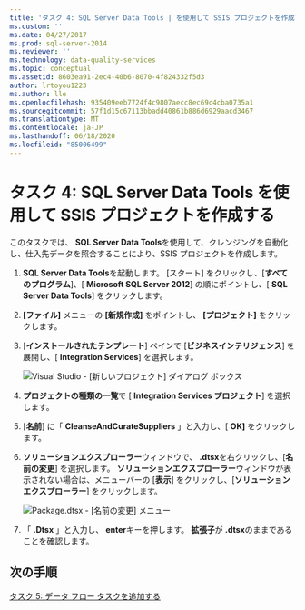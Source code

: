 ```yaml
---
title: 'タスク 4: SQL Server Data Tools | を使用して SSIS プロジェクトを作成するMicrosoft Docs'
ms.custom: ''
ms.date: 04/27/2017
ms.prod: sql-server-2014
ms.reviewer: ''
ms.technology: data-quality-services
ms.topic: conceptual
ms.assetid: 8603ea91-2ec4-40b6-8070-4f824332f5d3
author: lrtoyou1223
ms.author: lle
ms.openlocfilehash: 935409eeb7724f4c9807aecc8ec69c4cba0735a1
ms.sourcegitcommit: 57f1d15c67113bbadd40861b886d6929aacd3467
ms.translationtype: MT
ms.contentlocale: ja-JP
ms.lasthandoff: 06/18/2020
ms.locfileid: "85006499"
---
```

# <a name="task-4-creating-an-ssis-project-using-sql-server-data-tools"></a>タスク 4: SQL Server Data Tools を使用して SSIS プロジェクトを作成する
  このタスクでは、 **SQL Server Data Tools**を使用して、クレンジングを自動化し、仕入先データを照合することにより、SSIS プロジェクトを作成します。

1.  **SQL Server Data Tools**を起動します。 [スタート] をクリックし、[**すべてのプログラム**]、[ **Microsoft SQL Server 2012**] の順にポイントし、[ **SQL Server Data Tools**] をクリックします。

2.  **[ファイル]** メニューの **[新規作成]** をポイントし、 **[プロジェクト]** をクリックします。

3.  [**インストールされたテンプレート**] ペインで [**ビジネスインテリジェンス**] を展開し、[ **Integration Services**] を選択します。

     ![Visual Studio - [新しいプロジェクト] ダイアログ ボックス](../../2014/tutorials/media/et-creatinganssisprojectusingsqlsdt-01.jpg "Visual Studio - [新しいプロジェクト] ダイアログ ボックス")

4.  **プロジェクトの種類の一覧**で [ **Integration Services プロジェクト**] を選択します。

5.  [**名前**] に「 **CleanseAndCurateSuppliers** 」と入力し、[ **OK]** をクリックします。

6.  **ソリューションエクスプローラー**ウィンドウで、 **.dtsx**を右クリックし、[**名前の変更**] を選択します。 **ソリューションエクスプローラー**ウィンドウが表示されない場合は、メニューバーの [**表示**] をクリックし、[**ソリューションエクスプローラー**] をクリックします。

     ![Package.dtsx - [名前の変更] メニュー](../../2014/tutorials/media/et-creatinganssisprojectusingsqlsdt-02.jpg "Package.dtsx - [名前の変更] メニュー")

7.  「 **.Dtsx** 」と入力し、 **enter**キーを押します。 **拡張子**が **.dtsx**のままであることを確認します。

## <a name="next-step"></a>次の手順
 [タスク 5: データ フロー タスクを追加する](task-5-adding-data-flow-task.md)


